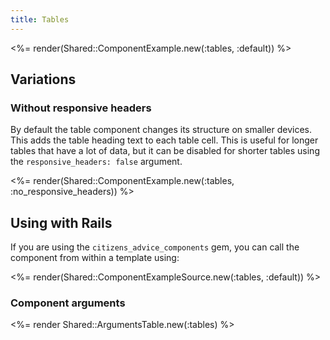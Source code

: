 ```yaml
---
title: Tables
---
```


<%= render(Shared::ComponentExample.new(:tables, :default)) %>

## Variations

### Without responsive headers

By default the table component changes its structure on smaller devices. This adds the table heading text to each table cell.
This is useful for longer tables that have a lot of data, but it can be disabled for shorter tables using the `responsive_headers: false` argument.

<%= render(Shared::ComponentExample.new(:tables, :no_responsive_headers)) %>

## Using with Rails

If you are using the `citizens_advice_components` gem, you can call the component from within a template using:

<%= render(Shared::ComponentExampleSource.new(:tables, :default)) %>

### Component arguments

<%= render Shared::ArgumentsTable.new(:tables) %>
